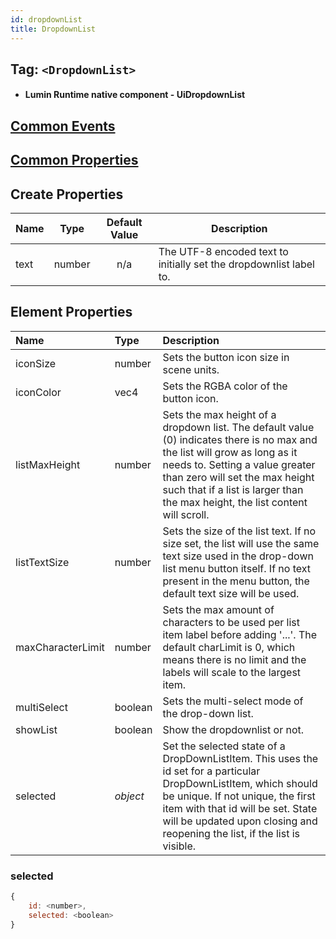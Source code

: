 ```yaml
---
id: dropdownList
title: DropdownList
---
```


## Tag: `<DropdownList>`

- #### Lumin Runtime native component - UiDropdownList

## [Common Events](../types/Events.md)

## [Common Properties](../types/Properties.md)

## Create Properties

| Name   | Type   | Default Value | Description |
| ------ | ------ | :-----------: | ----------- |
| text   | number |      n/a      | The UTF-8 encoded text to initially set the dropdownlist label to. |

## Element Properties

| Name      | Type   | Description |
| :-------- | :----- | :---------- |
| iconSize  | number | Sets the button icon size in scene units. |
| iconColor | vec4   | Sets the RGBA color of the button icon. |
| listMaxHeight | number | Sets the max height of a dropdown list. The default value (0) indicates there is no max and the list will grow as long as it needs to. Setting a value greater than zero will set the max height such that if a list is larger than the max height, the list content will scroll.|
| listTextSize  | number | Sets the size of the list text. If no size set, the list will use the same text size used in the drop-down list menu button itself. If no text present in the menu button, the default text size will be used. |
| maxCharacterLimit | number | Sets the max amount of characters to be used per list item label before adding '...'. The default charLimit is 0, which means there is no limit and the labels will scale to the largest item. |
| multiSelect | boolean | Sets the multi-select mode of the drop-down list. |
| showList    | boolean | Show the dropdownlist or not. |
| selected    | _object_ | Set the selected state of a DropDownListItem. This uses the id set for a particular DropDownListItem, which should be unique. If not unique, the first item with that id will be set. State will be updated upon closing and reopening the list, if the list is visible. |

### selected
```javascript
{
    id: <number>,
    selected: <boolean>
}
```